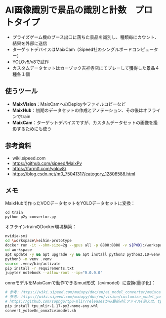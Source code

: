# AI画像識別で景品の識別と計数　プロトタイプ
- プライズゲーム機のブース出口に落ちた景品を識別し、種類毎にカウント、結果を外部に送信
- ターゲットデバイスはMaixCam（Sipeed社のシングルボードコンピューター）
- YOLOv5/v8で試作
- カスタムデータセットはカーゾック吉祥寺店にてプレーして獲得した景品４種各１個
## 使うツール
- **MaixVision**：MaixCamへのDeployやファイルコピーなど
- **MaixHub**：初期のデータセットの作成とアノテーション、その後はオフラインでtrain
- **MaixCam**：ターゲットデバイスですが、カスタムデータセットの画像を撮影するためにも使う

## 参考資料
- wiki.sipeed.com
- https://github.com/sipeed/MaixPy
- https://farml1.com/yolov8/
- https://blog.csdn.net/m0_75041317/category_12808588.html

## メモ
MaixHubで作ったVOCデータセットをYOLOデータセットに変換：
```
cd train
python p2y-convertor.py
```
オフラインtrainのDocker環境構築：
```bash
nvidia-smi
cd \workspace\keihin-prototype
docker run -it --shm-size=2g --gpus all -p 8888:8888 -v ${PWD}:/workspace nvidia/cuda:12.6.3-cudnn-runtime-ubuntu22.04 bash
cd workspace
apt update -y && apt upgrade -y && apt install python3 python3.10-venv libopencv-dev
python3 -m venv .venv
source .venv/bin/activate
pip install -r requirements.txt
jupyter notebook --allow-root --ip="0.0.0.0"
```
onnxモデルをMaixCamで動作できるmud形式（cvimodel）に変換(量子化)：
```bash
# 参考: https://wiki.sipeed.com/maixpy/doc/en/ai_model_converter/maixcam.html
# 参考: https://wiki.sipeed.com/maixpy/doc/en/vision/customize_model_yolov8.html
# https://github.com/sophgo/tpu-mlir/releasesから最新whlファイル(例えば、tpu_mlir-1.17-py3-none-any.whl)をダウンロード
pip install tpu_mlir-1.17-py3-none-any.whl
convert_yolov8n_onnx2cvimodel.sh
```
